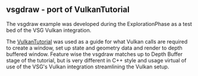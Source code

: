 ## vsgdraw - port of VulkanTutorial
The vsgdraw example was developed during the ExplorationPhase as a test bed of the VSG Vulkan integration. 

The [VulkanTutorial](https://vulkan-tutorial.com/) was used as a guide for what Vulkan calls are required to create a window, set up state and geometry data and render to depth buffered window.  Feature wise the vsgdraw matches up to Depth Buffer stage of the tutorial, but is very different in C++ style and usage virtual of use of the VSG's Vulkan integration streamlining the Vulkan setup.
